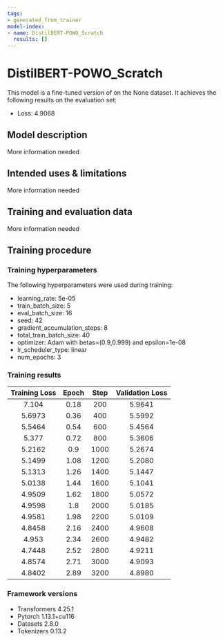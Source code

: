 ```yaml
---
tags:
- generated_from_trainer
model-index:
- name: DistilBERT-POWO_Scratch
  results: []
---
```


<!-- This model card has been generated automatically according to the information the Trainer had access to. You
should probably proofread and complete it, then remove this comment. -->

# DistilBERT-POWO_Scratch

This model is a fine-tuned version of [](https://huggingface.co/) on the None dataset.
It achieves the following results on the evaluation set:
- Loss: 4.9068

## Model description

More information needed

## Intended uses & limitations

More information needed

## Training and evaluation data

More information needed

## Training procedure

### Training hyperparameters

The following hyperparameters were used during training:
- learning_rate: 5e-05
- train_batch_size: 5
- eval_batch_size: 16
- seed: 42
- gradient_accumulation_steps: 8
- total_train_batch_size: 40
- optimizer: Adam with betas=(0.9,0.999) and epsilon=1e-08
- lr_scheduler_type: linear
- num_epochs: 3

### Training results

| Training Loss | Epoch | Step | Validation Loss |
|:-------------:|:-----:|:----:|:---------------:|
| 7.104         | 0.18  | 200  | 5.9641          |
| 5.6973        | 0.36  | 400  | 5.5992          |
| 5.5464        | 0.54  | 600  | 5.4564          |
| 5.377         | 0.72  | 800  | 5.3606          |
| 5.2162        | 0.9   | 1000 | 5.2674          |
| 5.1499        | 1.08  | 1200 | 5.2080          |
| 5.1313        | 1.26  | 1400 | 5.1447          |
| 5.0138        | 1.44  | 1600 | 5.1041          |
| 4.9509        | 1.62  | 1800 | 5.0572          |
| 4.9598        | 1.8   | 2000 | 5.0185          |
| 4.9581        | 1.98  | 2200 | 5.0109          |
| 4.8458        | 2.16  | 2400 | 4.9608          |
| 4.953         | 2.34  | 2600 | 4.9482          |
| 4.7448        | 2.52  | 2800 | 4.9211          |
| 4.8574        | 2.71  | 3000 | 4.9093          |
| 4.8402        | 2.89  | 3200 | 4.8980          |


### Framework versions

- Transformers 4.25.1
- Pytorch 1.13.1+cu116
- Datasets 2.8.0
- Tokenizers 0.13.2
